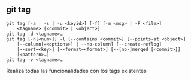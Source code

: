 ##  git tag

	git tag [-a | -s | -u <keyid>] [-f] [-m <msg> | -F <file>]
		<tagname> [<commit> | <object>]
	git tag -d <tagname>…​
	git tag [-n[<num>]] -l [--contains <commit>] [--points-at <object>]
		[--column[=<options>] | --no-column] [--create-reflog] 
		[--sort=<key>] [--format=<format>] [--[no-]merged [<commit>]] 
		[<pattern>…​]
	git tag -v <tagname>…​

Realiza todas las funcionalidades con los tags existentes